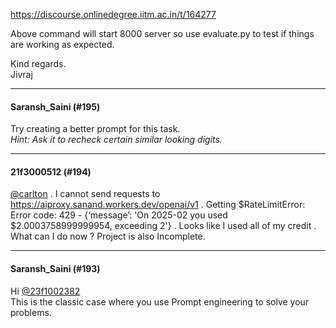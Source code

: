 https://discourse.onlinedegree.iitm.ac.in/t/164277

Above command will start 8000 server so use evaluate.py to test if things are working as expected.</p>
<p>Kind regards.<br/>
Jivraj</p><hr>

<h4>Saransh_Saini (#195)</h4>
<p>Try creating a better prompt for this task.<br/>
<em>Hint: Ask it to recheck certain similar looking digits.</em></p><hr>

<h4>21f3000512 (#194)</h4>
<p><a class="mention" href="/u/carlton">@carlton</a> . I cannot send requests to <a href="https://aiproxy.sanand.workers.dev/openai/v1" rel="noopener nofollow ugc">https://aiproxy.sanand.workers.dev/openai/v1</a> . Getting  $RateLimitError: Error code: 429 - {‘message’: 'On 2025-02 you used $2.0003758999999954, exceeding <span class="math">2'}</span>  . Looks like I used all of my credit . What can I do now ? Project is also Incomplete.</p><hr>

<h4>Saransh_Saini (#193)</h4>
<p>Hi <a class="mention" href="/u/23f1002382">@23f1002382</a><br/>
This is the classic case where you use Prompt engineering to solve your problems.